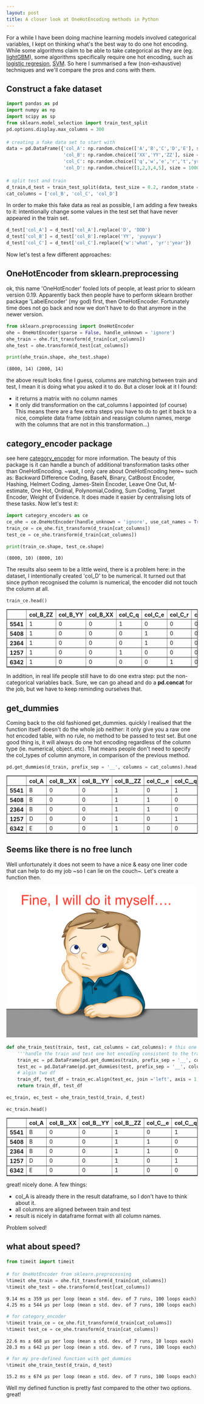 ```yaml
---
layout: post
title: A closer look at OneHotEncoding methods in Python 
---
```




For a while I have been doing machine learning models involved categorical variables, I kept on thinking what's the best way to do one hot encoding. While some algorithms claim to be able to take categorical as they are (eg. [lightGBM](https://lightgbm.readthedocs.io/en/latest/)), some algorithms specifically require one hot encoding, such as [logistic regresion](https://en.wikipedia.org/wiki/Logistic_regression), [SVM](https://en.wikipedia.org/wiki/Support-vector_machine). So here I summarised a few (non-exhaustive) techniques and we'll compare the pros and cons with them. 

## Construct a fake dataset



```python
import pandas as pd
import numpy as np
import scipy as sp
from sklearn.model_selection import train_test_split
pd.options.display.max_columns = 300

# creating a fake data set to start with
data = pd.DataFrame({'col_A': np.random.choice(['A','B','C','D','E'], size = 10000), 
                     'col_B': np.random.choice(['XX','YY','ZZ'], size = 10000),
                     'col_C': np.random.choice(['q','w','e','r','t','yr'], size = 10000),
                     'col_D': np.random.choice([1,2,3,4,5], size = 10000)})

# split test and train
d_train,d_test = train_test_split(data, test_size = 0.2, random_state = 200)
cat_columns = ['col_B', 'col_C', 'col_D']
```

In order to make this fake data as real as possible, I am adding a few tweaks to it: intentionally change some values in the test set that have never appeared in the train set. 


```python
d_test['col_A'] = d_test['col_A'].replace('D', 'DDD')
d_test['col_B'] = d_test['col_B'].replace('YY', 'yuyuyu')
d_test['col_C'] = d_test['col_C'].replace({'w':'what', 'yr':'year'})
```
Now let's test a few different approaches:

## OneHotEncoder from sklearn.preprocessing

ok, this name 'OneHotEncder' fooled lots of people, at least prior to sklearn version 0.19. Apparently back then people have to perform sklearn brother package 'LabelEncoder' (my god) first, then OneHotEncoder. Fortunately time does not go back and now we don't have to do that anymore in the newer version. 



```python
from sklearn.preprocessing import OneHotEncoder 
ohe = OneHotEncoder(sparse = False, handle_unknown = 'ignore')
ohe_train = ohe.fit_transform(d_train[cat_columns])
ohe_test = ohe.transform(d_test[cat_columns])
```


```python
print(ohe_train.shape, ohe_test.shape)
```

    (8000, 14) (2000, 14)


the above result looks fine I guess, columns are matching between train and test, I mean it is doing what you asked it to do. But a closer look at it I found:
* it returns a matrix with no column names
* it only did transformation on the cat_columns I appointed (of course) 
This means there are a few extra steps you have to do to get it back to a nice, complete data frame (obtain and reassign column names, merge with the columns that are not in this transformation...) 


## category_encoder package 

see here [category_encoder](http://contrib.scikit-learn.org/categorical-encoding/index.html) for more information. 
The beauty of this package is it can handle a bunch of additional transformation tasks other than OneHotEncoding. ~wait, I only care about OneHotEncoding here~ such as: Backward Difference Coding, BaseN, Binary, CatBoost Encoder, Hashing, Helmert Coding, James-Stein Encoder, Leave One Out, M-estimate, One Hot, Ordinal, Polynomial,Coding, Sum Coding, Target Encoder, Weight of Evidence. It does made it easier by centralising lots of these tasks. Now let's test it:


```python
import category_encoders as ce
ce_ohe = ce.OneHotEncoder(handle_unknown = 'ignore', use_cat_names = True)
train_ce = ce_ohe.fit_transform(d_train[cat_columns])
test_ce = ce_ohe.transform(d_train[cat_columns])    
```


```python
print(train_ce.shape, test_ce.shape)
```

    (8000, 10) (8000, 10)


The results also seem to be a little weird, there is a problem here: 
in the dataset, I intentionally created 'col_D' to be numerical. It turned out that since python recognised the column is numerical, the encoder did not touch the column at all. 


```python
train_ce.head()
```


<table border="1" class="dataframe">
  <thead>
    <tr style="text-align: right;">
      <th></th>
      <th>col_B_ZZ</th>
      <th>col_B_YY</th>
      <th>col_B_XX</th>
      <th>col_C_q</th>
      <th>col_C_e</th>
      <th>col_C_r</th>
      <th>col_C_w</th>
      <th>col_C_t</th>
      <th>col_C_yr</th>
      <th>col_D</th>
    </tr>
  </thead>
  <tbody>
    <tr>
      <th>5541</th>
      <td>1</td>
      <td>0</td>
      <td>0</td>
      <td>1</td>
      <td>0</td>
      <td>0</td>
      <td>0</td>
      <td>0</td>
      <td>0</td>
      <td>2</td>
    </tr>
    <tr>
      <th>5408</th>
      <td>1</td>
      <td>0</td>
      <td>0</td>
      <td>0</td>
      <td>1</td>
      <td>0</td>
      <td>0</td>
      <td>0</td>
      <td>0</td>
      <td>3</td>
    </tr>
    <tr>
      <th>2364</th>
      <td>1</td>
      <td>0</td>
      <td>0</td>
      <td>0</td>
      <td>1</td>
      <td>0</td>
      <td>0</td>
      <td>0</td>
      <td>0</td>
      <td>5</td>
    </tr>
    <tr>
      <th>1257</th>
      <td>1</td>
      <td>0</td>
      <td>0</td>
      <td>1</td>
      <td>0</td>
      <td>0</td>
      <td>0</td>
      <td>0</td>
      <td>0</td>
      <td>1</td>
    </tr>
    <tr>
      <th>6342</th>
      <td>1</td>
      <td>0</td>
      <td>0</td>
      <td>0</td>
      <td>0</td>
      <td>1</td>
      <td>0</td>
      <td>0</td>
      <td>0</td>
      <td>1</td>
    </tr>
  </tbody>
</table>




In addition, in real life people still have to do one extra step: 
put the non-categorical variables back. 
Sure, we can go ahead and do a **pd.concat** for the job, but we have to keep reminding ourselves that. 

## get_dummies
Coming back to the old fashioned get_dummies. quickly I realised that the function itself doesn't do the whole job neither: it only give you a raw one hot encoded table, with no rule, no method to be passed to test set. But one good thing is, it will always do one hot encoding regardless of the column type (ie. numerical, object..etc). That means people don't need to specify the col_types of column anymore, in comparison of the previous method. 


```python
pd.get_dummies(d_train, prefix_sep = '__', columns = cat_columns).head()
```




<table border="1" class="dataframe">
  <thead>
    <tr style="text-align: right;">
      <th></th>
      <th>col_A</th>
      <th>col_B__XX</th>
      <th>col_B__YY</th>
      <th>col_B__ZZ</th>
      <th>col_C__e</th>
      <th>col_C__q</th>
      <th>col_C__r</th>
      <th>col_C__t</th>
      <th>col_C__w</th>
      <th>col_C__yr</th>
      <th>col_D__1</th>
      <th>col_D__2</th>
      <th>col_D__3</th>
      <th>col_D__4</th>
      <th>col_D__5</th>
    </tr>
  </thead>
  <tbody>
    <tr>
      <th>5541</th>
      <td>B</td>
      <td>0</td>
      <td>0</td>
      <td>1</td>
      <td>0</td>
      <td>1</td>
      <td>0</td>
      <td>0</td>
      <td>0</td>
      <td>0</td>
      <td>0</td>
      <td>1</td>
      <td>0</td>
      <td>0</td>
      <td>0</td>
    </tr>
    <tr>
      <th>5408</th>
      <td>B</td>
      <td>0</td>
      <td>0</td>
      <td>1</td>
      <td>1</td>
      <td>0</td>
      <td>0</td>
      <td>0</td>
      <td>0</td>
      <td>0</td>
      <td>0</td>
      <td>0</td>
      <td>1</td>
      <td>0</td>
      <td>0</td>
    </tr>
    <tr>
      <th>2364</th>
      <td>B</td>
      <td>0</td>
      <td>0</td>
      <td>1</td>
      <td>1</td>
      <td>0</td>
      <td>0</td>
      <td>0</td>
      <td>0</td>
      <td>0</td>
      <td>0</td>
      <td>0</td>
      <td>0</td>
      <td>0</td>
      <td>1</td>
    </tr>
    <tr>
      <th>1257</th>
      <td>D</td>
      <td>0</td>
      <td>0</td>
      <td>1</td>
      <td>0</td>
      <td>1</td>
      <td>0</td>
      <td>0</td>
      <td>0</td>
      <td>0</td>
      <td>1</td>
      <td>0</td>
      <td>0</td>
      <td>0</td>
      <td>0</td>
    </tr>
    <tr>
      <th>6342</th>
      <td>E</td>
      <td>0</td>
      <td>0</td>
      <td>1</td>
      <td>0</td>
      <td>0</td>
      <td>1</td>
      <td>0</td>
      <td>0</td>
      <td>0</td>
      <td>1</td>
      <td>0</td>
      <td>0</td>
      <td>0</td>
      <td>0</td>
    </tr>
  </tbody>
</table>




## Seems like there is no free lunch

Well unfortunately it does not seem to have a nice & easy one liner code that can help to do my job ~so I can lie on the couch~. Let's create a function then. 

![alt text](https://raw.githubusercontent.com/sojuallen/sojuallen.github.io/master/images/thinkingkid.jpg)

```python
def ohe_train_test(train, test, cat_columns = cat_columns): # this one is slightly faster
    '''handle the train and test one hot encoding consistent to the train category levels'''
    train_ec = pd.DataFrame(pd.get_dummies(train, prefix_sep = '__', columns = cat_columns)) 
    test_ec = pd.DataFrame(pd.get_dummies(test, prefix_sep = '__', columns = cat_columns))
    # algin two df
    train_df, test_df = train_ec.align(test_ec, join ='left', axis = 1, fill_value = 0)
    return train_df, test_df
```


```python
ec_train, ec_test = ohe_train_test(d_train, d_test) 
```


```python
ec_train.head()
```


<table border="1" class="dataframe">
  <thead>
    <tr style="text-align: right;">
      <th></th>
      <th>col_A</th>
      <th>col_B__XX</th>
      <th>col_B__YY</th>
      <th>col_B__ZZ</th>
      <th>col_C__e</th>
      <th>col_C__q</th>
      <th>col_C__r</th>
      <th>col_C__t</th>
      <th>col_C__w</th>
      <th>col_C__yr</th>
      <th>col_D__1</th>
      <th>col_D__2</th>
      <th>col_D__3</th>
      <th>col_D__4</th>
      <th>col_D__5</th>
    </tr>
  </thead>
  <tbody>
    <tr>
      <th>5541</th>
      <td>B</td>
      <td>0</td>
      <td>0</td>
      <td>1</td>
      <td>0</td>
      <td>1</td>
      <td>0</td>
      <td>0</td>
      <td>0</td>
      <td>0</td>
      <td>0</td>
      <td>1</td>
      <td>0</td>
      <td>0</td>
      <td>0</td>
    </tr>
    <tr>
      <th>5408</th>
      <td>B</td>
      <td>0</td>
      <td>0</td>
      <td>1</td>
      <td>1</td>
      <td>0</td>
      <td>0</td>
      <td>0</td>
      <td>0</td>
      <td>0</td>
      <td>0</td>
      <td>0</td>
      <td>1</td>
      <td>0</td>
      <td>0</td>
    </tr>
    <tr>
      <th>2364</th>
      <td>B</td>
      <td>0</td>
      <td>0</td>
      <td>1</td>
      <td>1</td>
      <td>0</td>
      <td>0</td>
      <td>0</td>
      <td>0</td>
      <td>0</td>
      <td>0</td>
      <td>0</td>
      <td>0</td>
      <td>0</td>
      <td>1</td>
    </tr>
    <tr>
      <th>1257</th>
      <td>D</td>
      <td>0</td>
      <td>0</td>
      <td>1</td>
      <td>0</td>
      <td>1</td>
      <td>0</td>
      <td>0</td>
      <td>0</td>
      <td>0</td>
      <td>1</td>
      <td>0</td>
      <td>0</td>
      <td>0</td>
      <td>0</td>
    </tr>
    <tr>
      <th>6342</th>
      <td>E</td>
      <td>0</td>
      <td>0</td>
      <td>1</td>
      <td>0</td>
      <td>0</td>
      <td>1</td>
      <td>0</td>
      <td>0</td>
      <td>0</td>
      <td>1</td>
      <td>0</td>
      <td>0</td>
      <td>0</td>
      <td>0</td>
    </tr>
  </tbody>
</table>



great! nicely done. A few things: 
* col_A is already there in the result dataframe, so I don't have to think about it.
* all columns are aligned between train and test
* result is nicely in dataframe format with all column names. 

Problem solved! 

## what about speed?


```python
from timeit import timeit

# for OneHotEncoder from sklearn.preprocessing
%timeit ohe_train = ohe.fit_transform(d_train[cat_columns])
%timeit ohe_test = ohe.transform(d_test[cat_columns])
```

    9.14 ms ± 359 µs per loop (mean ± std. dev. of 7 runs, 100 loops each)
    4.25 ms ± 544 µs per loop (mean ± std. dev. of 7 runs, 100 loops each)


```python
# for category_encoder
%timeit train_ce = ce_ohe.fit_transform(d_train[cat_columns])
%timeit test_ce = ce_ohe.transform(d_train[cat_columns])
```

    22.6 ms ± 668 µs per loop (mean ± std. dev. of 7 runs, 10 loops each)
    20.3 ms ± 642 µs per loop (mean ± std. dev. of 7 runs, 100 loops each)



```python
# for my pre-defined function with get_dummies
%timeit ohe_train_test(d_train, d_test)
```

    15.2 ms ± 674 µs per loop (mean ± std. dev. of 7 runs, 100 loops each)


Well my defined function is pretty fast compared to the other two options. great! 
